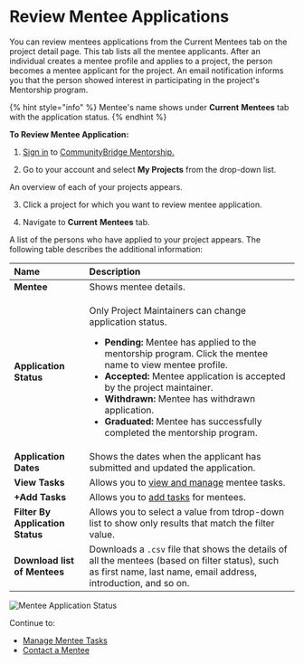 # Review Mentee Applications

You can review mentees applications from the Current Mentees tab on the project detail page.  This tab lists all the mentee applicants. After an individual creates a mentee profile and applies to a project, the person becomes a mentee applicant for the project. An email notification informs you that the person showed interest in participating in the project's Mentorship program. 

{% hint style="info" %}
Mentee's name shows under **Current** **Mentees** tab with the application status.
{% endhint %}

**To Review Mentee Application:**

1. [Sign in](../../../sso/sign-in/) to [CommunityBridge Mentorship.](https://people.communitybridge.org/)

2. Go to your account and select **My Projects** from the drop-down list.  
  
  
An overview of each of your projects appears.

3. Click a project for which you want to review mentee application.

4. Navigate to **Current** **Mentees** tab.

A list of the persons who have applied to your project appears. The following table describes the additional information:

<table>
  <thead>
    <tr>
      <th style="text-align:left">Name</th>
      <th style="text-align:left">Description</th>
    </tr>
  </thead>
  <tbody>
    <tr>
      <td style="text-align:left"><b>Mentee</b>
      </td>
      <td style="text-align:left">Shows mentee details.</td>
    </tr>
    <tr>
      <td style="text-align:left"><b>Application Status</b>
      </td>
      <td style="text-align:left">
        <p>Only Project Maintainers can change application status.</p>
        <ul>
          <li><b>Pending: </b>Mentee has applied to the mentorship program. Click the
            mentee name to view mentee profile.</li>
          <li><b>Accepted: </b>Mentee application is accepted by the project maintainer.</li>
          <li><b>Withdrawn: </b>Mentee has withdrawn application.</li>
          <li><b>Graduated: </b>Mentee has successfully completed the mentorship program.</li>
        </ul>
      </td>
    </tr>
    <tr>
      <td style="text-align:left"><b>Application Dates</b>
      </td>
      <td style="text-align:left">Shows the dates when the applicant has submitted and updated the application.</td>
    </tr>
    <tr>
      <td style="text-align:left"><b>View Tasks</b>
      </td>
      <td style="text-align:left">Allows you to <a href="../administrators/manage-mentee-tasks.md">view and manage</a> mentee
        tasks.</td>
    </tr>
    <tr>
      <td style="text-align:left"><b>+Add Tasks</b>
      </td>
      <td style="text-align:left">Allows you to <a href="../administrators/manage-mentee-tasks.md#add-task">add tasks</a> for
        mentees.</td>
    </tr>
    <tr>
      <td style="text-align:left"><b>Filter By Application Status</b>
      </td>
      <td style="text-align:left">Allows you to select a value from tdrop-down list to show only results
        that match the filter value.</td>
    </tr>
    <tr>
      <td style="text-align:left"><b>Download list of Mentees</b>
      </td>
      <td style="text-align:left">Downloads a <code>.csv</code> file that shows the details of all the mentees
        (based on filter status), such as first name, last name, email address,
        introduction, and so on.</td>
    </tr>
  </tbody>
</table>

![Mentee Application Status](../../../.gitbook/assets/mentee-application-status-view-for-mentor.png)

Continue to:

* [Manage Mentee Tasks](../administrators/manage-mentee-tasks.md)
* [Contact a Mentee](../administrators/contact-a-mentee.md)

